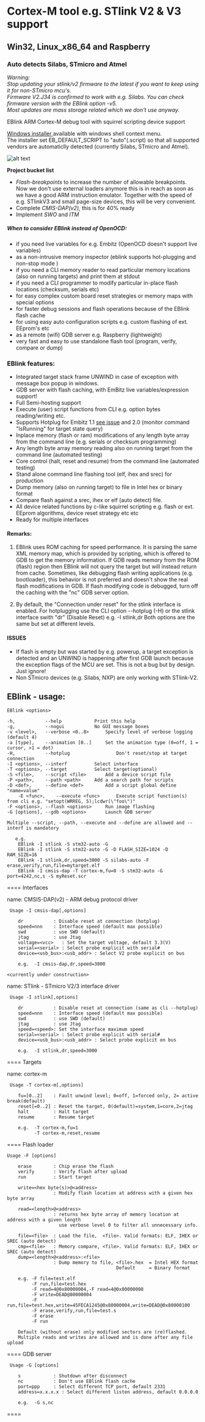 # Cortex-M tool e.g. STlink V2 & V3 support
## Win32, Linux_x86_64 and Raspberry 
### Auto detects Silabs, STmicro and Atmel

_Warning:  
Stop updating your stlink/v2 firmware to the latest if you want to keep using it for non-STmicro mcu's.  
Firmware V2.J34 is confirmed to work with e.g. Silabs. You can check firmware version with the EBlink option -v5.  
Most updates are mass storage related which we don't use anyway._

EBlink ARM Cortex-M debug tool with squirrel scripting device support

[ Windows installer ](https://www.embitz.org) available with windows shell context menu.  
The installer set EB_DEFAULT_SCRIPT to "auto"(.script) so that all supported vendors are automaticlly detected (currently Silabs, STmicro and Atmel).

![alt text](https://www.embitz.org/context3.png)  

__Project bucket list__
- _Flash-breakpoints_ to increase the number of allowable breakpoints. Now we don't use external loaders anymore this is in reach as soon as we have a good ARM instruction emulator. Together with the speed of e.g. STlinkV3 and small page-size devices, this will be very convenient.
- Complete _CMIS-DAP(v2)_, this is for 40% ready
- Implement _SWO_ and _ITM_
   
 ##### When to consider EBlink instead of OpenOCD:
- if you need live variables for e.g. Embitz (OpenOCD doesn't support live variables)
- as a non-intrusive memory inspector (eblink supports hot-plugging and non-stop mode )
- if you need a CLI memory reader to read particular memory locations (also on running targets) and print them at stdout
- if you need a CLI programmer to modify particular in-place flash locations (checksum, serials etc)
- for easy complex custom board reset strategies or memory maps with special options
- for faster debug sessions and flash operations because of the EBlink flash cache
- for using easy auto configuration scripts e.g. custom flashing of ext. EEprom's etc
- as a remote (wifi) GDB server e.g. Raspberry (lightweight)
- very fast and easy to use standalone flash tool (program, verify, compare or dump)
  
### EBlink features:
- Integrated target stack frame UNWIND in case of exception with message box popup in windows.
- GDB server with flash caching, with EmBitz live variables/expression support!
- Full Semi-hosting support
- Execute (user) script functions from CLI e.g. option bytes reading/writing etc.
- Supports Hotplug for Embitz 1.1 [see issue](https://github.com/EmBitz/EBlink/issues/3#issue-518281157) and 2.0 (monitor command "IsRunning" for target state query)
- Inplace memory (flash or ram) modifications of any length byte array from the command line (e.g. serials or checksum programming)
- Any length byte array memory reading also on running target from the command line (automated testing)
- Core control (halt, reset and resume) from the command line (automated testing)
- Stand alone command line flashing tool (elf, ihex and srec)  for production
- Dump memory (also on running target) to file in Intel hex or binary format
- Compare flash against a srec, ihex or elf (auto detect) file.
- All device related functions by c-like squirrel scripting e.g. flash or ext. EEprom algorithms, device reset strategy etc etc 
- Ready for multiple interfaces

#### Remarks:

1) EBlink uses ROM caching for speed performance. It is parsing the same XML memory map, which is provided by scripting, which is offered to GDB to get the memory information. If GDB reads memory from the ROM (flash) region then EBlink will not query the target but will instead return from cache. Sometimes, like debugging flash writing applications (e.g. bootloader), this behavior is not preferred and doesn't show the real flash modifications in GDB. If flash modifying code is debugged, turn off the caching with the "nc" GDB server option.

2) By default, the "Connection under reset" for the stlink interface is enabled. For hotplugging use the CLI option --hotplug (-H) or the stlink interface swith "dr" (Disable Reset) e.g. -I stlink,dr  Both options are the same but set at different levels.


#### ISSUES
- If flash is empty but was started by e.g. powerup, a target exception is detected and an UNWIND is happening after first GDB launch because the exception flags of the MCU are set. This is not a bug but by design. Just ignore!
- Non STmicro devices (e.g. Silabs, NXP) are only working with STlink-V2.

## EBlink - usage:

	EBlink <options>

	-h,           --help			Print this help
	-g,           --nogui			No GUI message boxes
	-v <level>,   --verbose <0..8>		Specify level of verbose logging (default 4)
	-a [type],    --animation [0..]		Set the animation type (0=off, 1 = cursor, >1 = dot)
	-H,           --hotplug                 Don't reset/stop at target connection
	-I <options>, --interf			Select interface
	-T <options>, --target			Select target(optional)
	-S <file>,    --script <file>		Add a device script file
	-P <path>,    --path <path>		Add a search path for scripts
	-D <def>,     --define <def>		Add a script global define "name=value"
    	-E <func>,    --execute <func>		Execute script function(s) from cli e.g. "setopt(WRREG, 5);lcdwr(\"foo\")"    
	-F <options>, --flash <options>		Run image flashing
	-G [options], --gdb <options>		Launch GDB server
	
	Multiple --script, --path, --execute and --define are allowed and --interf is mandatory

       e.g.
        EBlink -I stlink -S stm32-auto -G
        EBlink -I stlink -S stm32-auto -G -D FLASH_SIZE=1024 -D RAM_SIZE=16
        EBlink -I stlink,dr,speed=3000 -S silabs-auto -F erase,verify,run,file=mytarget.elf
        EBlink -I cmsis-dap -T cortex-m,fu=0 -S stm32-auto -G port=4242,nc,s -S myReset.scr


==== Interfaces


name: CMSIS-DAP(v2) - ARM debug protocol driver 

     Usage -I cmsis-dap[,options]

        dr           : Disable reset at connection (hotplug)
        speed=nnn    : Interface speed (default max possible)
        swd          : use SWD (default)
        jtag         : use Jtag
        voltage=<vcc>   : Set the target voltage, default 3.3(V) 
        serial=<serial> : Select probe explicit with serial#
        device=<usb_bus>:<usb_addr> : Select V2 probe explicit on bus

        e.g.  -I cmsis-dap,dr,speed=3000
	
	<currently under construction>


name: STlink - STmicro V2/3 interface driver 
	
     Usage -I stlink[,options]

        dr           : Disable reset at connection (same as cli --hotplug)
        speed=nnn    : Interface speed (default max possible)
        swd          : use SWD (default)
        jtag         : use Jtag
        speed=<speed>: Set the interface maximum speed
        serial=<serial> : Select probe explicit with serial#
        device=<usb_bus>:<usb_addr> : Select probe explicit on bus

        e.g.  -I stlink,dr,speed=3000

==== Targets


name: cortex-m
     
     Usage -T cortex-m[,options]

        fu=[0..2]    : Fault unwind level; 0=off, 1=forced only, 2= active break(default)
        reset[=0..2] : Reset the target, 0(default)=system,1=core,2=jtag
        halt         : Halt target
        resume       : Resume target
	
        e.g.  -T cortex-m,fu=1
              -T cortex-m,reset,resume

==== Flash loader
	
	Usage -F [options]

        erase        : Chip erase the flash
        verify       : Verify flash after upload
        run          : Start target

        write=<hex byte(s)>@<address>
                     : Modify flash location at address with a given hex byte array

        read=<length>@<address>
                     : returns hex byte array of memory location at address with a given length
                       use verbose level 0 to filter all unnecessary info.

        file=<file>  : Load the file,  <file>. Valid formats: ELF, IHEX or SREC (auto detect)
        cmp=<file>   : Memory compare, <file>. Valid formats: ELF, IHEX or SREC (auto detect)
        dump=<length>@<address>:<file>
                     : Dump memory to file, <file>.hex  = Intel HEX format
                                            Default     = Binary format

        e.g. -F file=test.elf
             -F run,file=test.hex
             -F read=4@0x80000004,-F read=4@0x80000008
             -F write=DEAD@80000004
             -F run,file=test.hex,write=45FECA1245@0x80000004,write=DEAD@0x80000100
             -F erase,verify,run,file=test.s
             -F erase
             -F run

        Default (without erase) only modified sectors are (re)flashed.
        Multiple reads and writes are allowed and is done after any file upload


==== GDB server
     
     Usage -G [options]

        s            : Shutdown after disconnect
        nc           : Don't use EBlink flash cache
        port=ppp     : Select different TCP port, default 2331
        address=x.x.x.x : Select different listen address, default 0.0.0.0

        e.g.  -G s,nc
        
====
